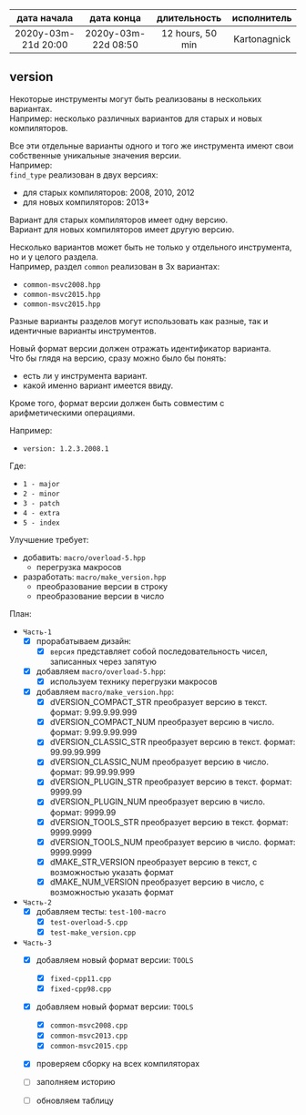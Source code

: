 
| дата начала         |   дата конца        | длительность     | исполнитель  |
|:-------------------:|:-------------------:|:----------------:|:------------:|
| 2020y-03m-21d 20:00 | 2020y-03m-22d 08:50 | 12 hours, 50 min | Kartonagnick |

version
---

Некоторые инструменты могут быть реализованы в нескольких вариантах.  
Например: несколько различных вариантов для старых и новых компиляторов.  

Все эти отдельные варианты одного и того же инструмента имеют свои собственные уникальные значения версии.  
Например:  
`find_type` реализован в двух версиях:  
  - для старых компиляторов: 2008, 2010, 2012  
  - для новых компиляторов: 2013+  

Вариант для старых компиляторов имеет одну версию.  
Вариант для новых компиляторов имеет другую версию.  


Несколько вариантов может быть не только у отдельного инструмента, но и у целого раздела.  
Например, раздел `common` реализован в 3х вариантах:  
  - `common-msvc2008.hpp`
  - `common-msvc2015.hpp`
  - `common-msvc2015.hpp`

Разные варианты разделов могут использовать как разные, 
так и идентичные варианты инструментов.  


Новый формат версии должен отражать идентификатор варианта.  
Что бы глядя на версию, сразу можно было бы понять:  
 - есть ли у инструмента вариант.  
 - какой именно вариант имеется ввиду.  

Кроме того, формат версии должен быть совместим с арифметическими операциями.  

Например:  
  - `version: 1.2.3.2008.1`  

Где:  
  - `1 - major`  
  - `2 - minor`  
  - `3 - patch`  
  - `4 - extra`  
  - `5 - index`  

Улучшение требует:  
  - добавить: `macro/overload-5.hpp`   
      - перегрузка макросов  
  - разработать: `macro/make_version.hpp`  
      - преобразование версии в строку  
      - преобразование версии в число  

План:  
  - `Часть-1`  
    - [x] прорабатываем дизайн:  
      - [x] `версия` представляет собой последовательность чисел, записанных через запятую  
    - [x] добавляем `macro/overload-5.hpp`:  
      - [x] используем технику перегрузки макросов  
    - [x] добавляем `macro/make_version.hpp`:  
      - [x] dVERSION_COMPACT_STR  преобразует версию в текст. формат: 9.99.9.99.999  
      - [x] dVERSION_COMPACT_NUM  преобразует версию в число. формат: 9.99.9.99.999  
      - [x] dVERSION_CLASSIC_STR  преобразует версию в текст. формат: 99.99.99.999  
      - [x] dVERSION_CLASSIC_NUM  преобразует версию в число. формат: 99.99.99.999  
      - [x] dVERSION_PLUGIN_STR   преобразует версию в текст. формат: 9999.99  
      - [x] dVERSION_PLUGIN_NUM   преобразует версию в число. формат: 9999.99  
      - [x] dVERSION_TOOLS_STR    преобразует версию в текст. формат: 9999.9999  
      - [x] dVERSION_TOOLS_NUM    преобразует версию в число. формат: 9999.9999  
      - [x] dMAKE_STR_VERSION     преобразует версию в текст, с возможностью указать формат  
      - [x] dMAKE_NUM_VERSION     преобразует версию в число, с возможностью указать формат  
  - `Часть-2`  
    - [x] добавляем тесты: `test-100-macro`  
      - [x] `test-overload-5.cpp`  
      - [x] `test-make_version.cpp`  
  - `Часть-3`  
    - [x] добавляем новый формат версии: `TOOLS`  
      - [x] `fixed-cpp11.cpp`  
      - [x] `fixed-cpp98.cpp`  
    - [x] добавляем новый формат версии: `TOOLS`  
      - [x] `common-msvc2008.cpp`  
      - [x] `common-msvc2013.cpp`  
      - [x] `common-msvc2015.cpp`  
    - [x] проверяем сборку на всех компиляторах  
    - [ ] заполняем историю  
    - [ ] обновляем таблицу  




